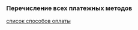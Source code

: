 ### Перечисление всех платежных методов

[список способов оплаты](https://tech.yandex.ru/money/doc/payment-solution/reference/payment-type-codes-docpage/)
